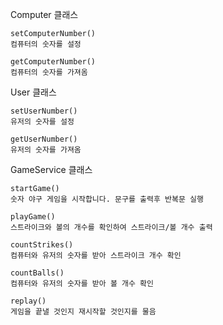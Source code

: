 Computer 클래스

    setComputerNumber()
    컴퓨터의 숫자를 설정

    getComputerNumber()
    컴퓨터의 숫자를 가져옴

User 클래스

    setUserNumber()
    유저의 숫자를 설정

    getUserNumber()
    유저의 숫자를 가져옴

GameService 클래스

    startGame()
    숫자 야구 게임을 시작합니다. 문구를 출력후 반복문 실행

    playGame()
    스트라이크와 볼의 개수를 확인하여 스트라이크/볼 개수 출력 

    countStrikes()
    컴퓨터와 유저의 숫자를 받아 스트라이크 개수 확인

    countBalls()
    컴퓨터와 유저의 숫자를 받아 볼 개수 확인

    replay()
    게임을 끝낼 것인지 재시작할 것인지를 물음


